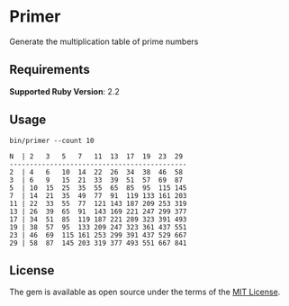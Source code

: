 # Primer

Generate the multiplication table of prime numbers

## Requirements

**Supported Ruby Version**: 2.2

## Usage

```
bin/primer --count 10
```

```
N  | 2   3   5   7   11  13  17  19  23  29
--------------------------------------------
2  | 4   6   10  14  22  26  34  38  46  58
3  | 6   9   15  21  33  39  51  57  69  87
5  | 10  15  25  35  55  65  85  95  115 145
7  | 14  21  35  49  77  91  119 133 161 203
11 | 22  33  55  77  121 143 187 209 253 319
13 | 26  39  65  91  143 169 221 247 299 377
17 | 34  51  85  119 187 221 289 323 391 493
19 | 38  57  95  133 209 247 323 361 437 551
23 | 46  69  115 161 253 299 391 437 529 667
29 | 58  87  145 203 319 377 493 551 667 841
```

## License

The gem is available as open source under the terms of the [MIT License](http://opensource.org/licenses/MIT).

